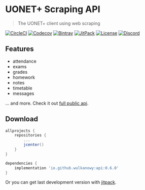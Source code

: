 # UONET+ Scraping API

> The UONET+ client using web scraping

[![CircleCI](https://img.shields.io/circleci/project/github/wulkanowy/api/master.svg?style=flat-square)](https://circleci.com/gh/wulkanowy/api)
[![Codecov](https://img.shields.io/codecov/c/github/wulkanowy/api/master.svg?style=flat-square)](https://codecov.io/gh/wulkanowy/api)
[![Bintray](https://img.shields.io/bintray/v/wulkanowy/wulkanowy/api.svg?style=flat-square)](https://bintray.com/wulkanowy/wulkanowy/api)
[![JitPack](https://jitpack.io/v/wulkanowy/api.svg)](https://jitpack.io/#wulkanowy/api)
[![License](https://img.shields.io/github/license/wulkanowy/api.svg?style=flat-square)](https://github.com/wulkanowy/api)
[![Discord](https://img.shields.io/discord/390889354199040011.svg?style=flat-square)](https://discord.gg/vccAQBr)


## Features

- attendance
- exams
- grades
- homework
- notes
- timetable
- messages

... and more. Check it out [full public api](https://github.com/wulkanowy/api/blob/0.6.0/src/main/kotlin/io/github/wulkanowy/api/Api.kt).


## Download

```gradle
allprojects {
    repositories {
		...
        jcenter()
    }
}

dependencies {
    implementation 'io.github.wulkanowy:api:0.6.0'
}
```

Or you can get last development version with [jitpack](https://jitpack.io/#wulkanowy/api).
